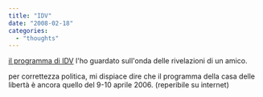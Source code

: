 ```yaml
---
title: "IDV"
date: "2008-02-18"
categories: 
  - "thoughts"
---
```


[il programma di IDV](http://italiadeivalori.antoniodipietro.com/elezioni/index.php) l'ho guardato sull'onda delle rivelazioni di un amico.

per correttezza politica, mi dispiace dire che il programma della casa delle libertà è ancora quello del 9-10 aprile 2006. (reperibile su internet)

